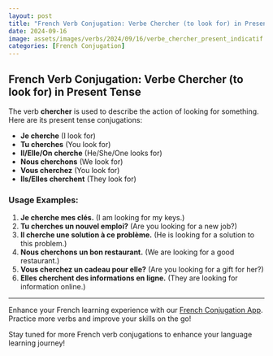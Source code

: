 ```yaml
---
layout: post
title: "French Verb Conjugation: Verbe Chercher (to look for) in Present Tense"
date: 2024-09-16
image: assets/images/verbs/2024/09/16/verbe_chercher_present_indicatif.png
categories: [French Conjugation]
---
```


## French Verb Conjugation: Verbe Chercher (to look for) in Present Tense

The verb **chercher** is used to describe the action of looking for something. Here are its present tense conjugations:

- **Je cherche** (I look for)
- **Tu cherches** (You look for)
- **Il/Elle/On cherche** (He/She/One looks for)
- **Nous cherchons** (We look for)
- **Vous cherchez** (You look for)
- **Ils/Elles cherchent** (They look for)

### Usage Examples:

1. **Je cherche mes clés.** (I am looking for my keys.)
2. **Tu cherches un nouvel emploi?** (Are you looking for a new job?)
3. **Il cherche une solution à ce problème.** (He is looking for a solution to this problem.)
4. **Nous cherchons un bon restaurant.** (We are looking for a good restaurant.)
5. **Vous cherchez un cadeau pour elle?** (Are you looking for a gift for her?)
6. **Elles cherchent des informations en ligne.** (They are looking for information online.)

---

Enhance your French learning experience with our [French Conjugation App]({{site.appStore.url}}). Practice more verbs and improve your skills on the go!

Stay tuned for more French verb conjugations to enhance your language learning journey!